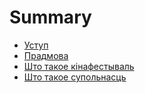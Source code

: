 # Summary

* [Уступ](README.md)
* [Прадмова](chapter1.md)
* [Што такое кінафестываль](shto_takoe_knafestival.md)
* [Што такое супольнасць](shto_takoe_supolnasts.md)

